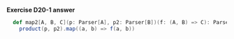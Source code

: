**Exercise D20-1 answer**

```scala
  def map2[A, B, C](p: Parser[A], p2: Parser[B])(f: (A, B) => C): Parser[C] =
    product(p, p2).map((a, b) => f(a, b))
```
